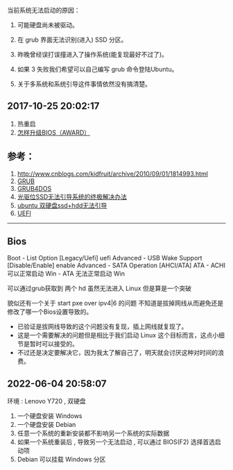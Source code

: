 当前系统无法启动的原因：
1. 可能硬盘尚未被驱动。
2. 在 grub 界面无法识别(进入) SSD 分区。
3. 昨晚曾经误打误撞进入了操作系统(能复现最好不过了)。
4. 如果 3 失败我们希望可以自己编写 grub 命令登陆Ubuntu。

5. 关于多系统和系统引导这件事情依然没有搞清楚。

## 2017-10-25 20:02:17
1. 热重启
2. [怎样升级BIOS（AWARD）](https://jingyan.baidu.com/article/c74d60005fd36d0f6a595dd0.html)
## 参考：
1. http://www.cnblogs.com/kidfruit/archive/2010/09/01/1814993.html
2. [GRUB](https://baike.baidu.com/item/GRUB/4072057?fr=aladdin)
3. [GRUB4DOS](https://baike.baidu.com/item/GRUB4DOS/3060676?fr=aladdin)
4. [光驱位SSD无法引导系统的终极解决办法](http://tieba.baidu.com/p/2253136336)
5. [ubuntu 双硬盘ssd+hdd无法引导](http://bbs.csdn.net/topics/390603688)
6. [UEFI](https://baike.baidu.com/item/UEFI/3556240?fr=aladdin)


----
## Bios
Boot - List Option [Legacy/Uefi] uefi
Advanced - USB Wake Support [Disable/Enable] enable
Advanced - SATA Operation [AHCI/ATA] ATA
    - ACHI 可以正常启动 Win
    - ATA 无法正常启动 Win
    
可以通过grub获取到 两个 hd
虽然无法进入 Linux 但是算是一个突破

貌似还有一个关于 start pxe over ipv4|6 的问题 不知道是拔掉网线从而避免还是修改了哪一个Bios设置导致的。   
- 已验证是拔网线导致的这个问题没有复现，插上网线就复现了。
- 这是一个需要解决的问题但是相比于我们启动 Linux 这个目标而言，这点小细节是暂时可以接受的。
- 不过还是决定要解决它，因为我太了解自己了，明天就会讨厌这种对时间的浪费。


## 2022-06-04 20:58:07
环境 : Lenovo Y720 , 双硬盘
1. 一个硬盘安装 Windows
2. 一个硬盘安装 Debian
3. 任意一个系统的重新安装都不影响另一个系统的实际数据
4. 如果一个系统重装后 , 导致另一个无法启动 , 可以通过 BIOS(F2) 选择首选启动项
5. Debian 可以挂载 Windows 分区

